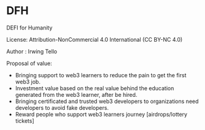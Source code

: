 # DFH
DEFI for Humanity

License: Attribution-NonCommercial 4.0 International (CC BY-NC 4.0)

Author : Irwing Tello

Proposal of value: 
- Bringing support to web3 learners to reduce the pain to get the first web3 job.
- Investment value based on the real value behind the education generated from the web3 learner, after be hired.
- Bringing certificated and trusted web3 developers to organizations need developers to avoid fake developers.
- Reward people who support web3 learners journey [airdrops/lottery tickets] 
